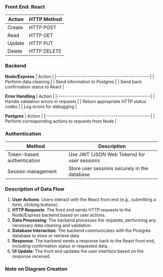 ### Front End: React
| Action   | HTTP Method     |
|----------|-----------------|
| Create   | HTTP POST       |
| Read     | HTTP GET        |
| Update   | HTTP PUT        |
| Delete   | HTTP DELETE     |

### Backend

**Node/Express**
| Action                                          |
|------------------------------------------------|
| Perform data cleaning                          |
| Send information to Postgres                   |
| Send back confirmation status to React         |

**Error Handling**
| Action                                          |
|------------------------------------------------|
| Handle validation errors in requests           |
| Return appropriate HTTP status codes           |
| Log errors for debugging                        |

**Postgres**
| Action                                                |
|------------------------------------------------------|
| Perform corresponding actions to requests from Node  |

### Authentication
| Method                         | Description                                   |
|--------------------------------|-----------------------------------------------|
| Token-based authentication     | Use JWT (JSON Web Tokens) for user sessions  |
| Session management             | Store user sessions securely in the database  |



### Description of Data Flow

1. **User Actions**: Users interact with the React front end (e.g., submitting a form, clicking buttons).
2. **HTTP Requests**: The front end sends HTTP requests to the Node/Express backend based on user actions.
3. **Data Processing**: The backend processes the requests, performing any necessary data cleaning and validation.
4. **Database Interaction**: The backend communicates with the Postgres database to store or retrieve data.
5. **Response**: The backend sends a response back to the React front end, including confirmation status or requested data.
6. **UI Update**: The front end updates the user interface based on the response received.

### Note on Diagram Creation


